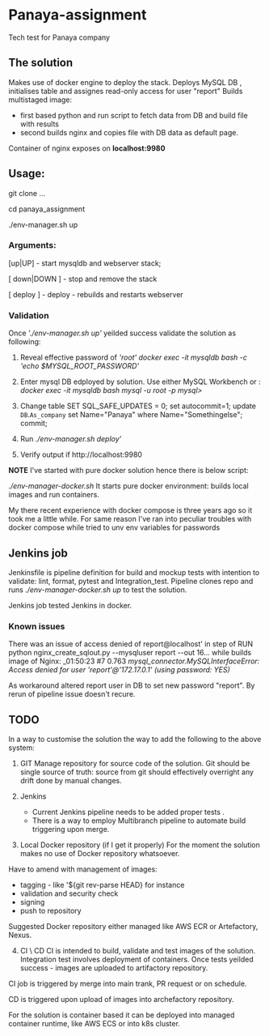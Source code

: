 # Panaya-assignment
Tech test for Panaya company

## The solution
Makes use of docker engine to deploy the stack. 
Deploys MySQL DB , initialises table and assignes read-only access for user "report"
Builds multistaged image:
  - first based python and run script to fetch data from DB and build file with results
  - second builds nginx and copies file with DB data as default page.

Container of nginx exposes on __localhost:9980__ 

## Usage:
git clone ...

cd panaya_assignment

./env-manager.sh up


### Arguments:
[up|UP] - start mysqldb and webserver stack;

[ down|DOWN ] - stop and remove the stack 

[ deploy ] - deploy - rebuilds and restarts webserver  


### Validation
Once _'./env-manager.sh up'_ yeilded success validate the solution as following:
1. Reveal effective password of _'root'_ 
      _docker exec -it mysqldb bash -c 'echo $MYSQL_ROOT_PASSWORD'_


2. Enter mysql DB edployed by solution. Use either MySQL Workbench or :
_docker exec -it mysqldb bash_
_mysql -u root -p_
_mysql>_ 

3. Change table 
SET SQL_SAFE_UPDATES = 0;
set autocommit=1;
update `DB`.`As_company`  set Name="Panaya" where Name="Somethingelse";
commit;

4. Run _./env-manager.sh deploy'_

5. Verify output if http://localhost:9980

__NOTE__
I've started with pure docker solution hence there is below script:

_./env-manager-docker.sh_ It starts pure docker environment: builds local images and run containers.

My there recent experience with docker compose is three years ago so it took me a little while. For same reason I've ran into peculiar troubles with docker compose while tried to unv env variables for passwords

## Jenkins job

Jenkinsfile is pipeline definition for build and mockup tests with intention to validate: lint, format, pytest and Integration_test.
Pipeline clones repo and runs _./env-manager-docker.sh up_ to test the solution.

Jenkins job tested Jenkins in docker.

### Known issues
There was an issue of access denied of report@localhost' in step of 
RUN python nginx_create_sqlout.py --mysqluser report --out 16... 
while builds image of Nginx:
_01:50:23  #7 0.763 _mysql_connector.MySQLInterfaceError: Access denied for user 'report'@'172.17.0.1' (using password: YES)_

As workaround altered report user in DB to set new password "report". By rerun of pipeline issue doesn't recure.


## TODO
In a way to customise the solution the way to add the following to the above system:
1. GIT
  Manage repository for source code of the solution. 
  Git should be single source of truth: source from git should effectively overright any drift done by manual changes.

2. Jenkins
   - Current Jenkins pipeline needs to be added proper tests . 
   - There is a way to employ Multibranch pipeline to automate build triggering upon merge.

3. Local Docker repository (if I get it properly) 
  For the moment the solution makes no use of Docker repository whatsoever. 
  
  Have to amend with management of images:
  - tagging - like  '${git rev-parse HEAD} for instance
  - validation and security check
  - signing
  - push to repository
  
  Suggested  Docker repository either managed like AWS ECR or Artefactory, Nexus.

4. CI \ CD
  CI is intended to build, validate and test images of the solution. Integration test involves deployment of containers. Once tests yeilded success - images are uploaded to artifactory repository. 

  CI job is triggered by merge into main trank, PR request or on schedule. 


  CD is triggered upon upload of images into archefactory repository. 
   
  For the solution is container based it can be deployed into managed container runtime, like AWS ECS or into k8s cluster.
